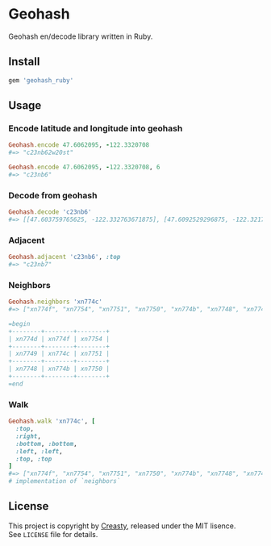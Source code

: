 Geohash
=======

Geohash en/decode library written in Ruby.


Install
-------

```ruby
gem 'geohash_ruby'
```


Usage
-----

### Encode latitude and longitude into geohash

```ruby
Geohash.encode 47.6062095, -122.3320708
#=> "c23nb62w20st"

Geohash.encode 47.6062095, -122.3320708, 6
#=> "c23nb6"
```

### Decode from geohash

```ruby
Geohash.decode 'c23nb6'
#=> [[47.603759765625, -122.332763671875], [47.6092529296875, -122.32177734375]]
```

### Adjacent

```ruby
Geohash.adjacent 'c23nb6', :top
#=> "c23nb7"
```

### Neighbors

```ruby
Geohash.neighbors 'xn774c'
#=> ["xn774f", "xn7754", "xn7751", "xn7750", "xn774b", "xn7748", "xn7749", "xn774d"]

=begin
+--------+--------+--------+
| xn774d | xn774f | xn7754 |
+--------+--------+--------+
| xn7749 | xn774c | xn7751 |
+--------+--------+--------+
| xn7748 | xn774b | xn7750 |
+--------+--------+--------+
=end
```

### Walk

```ruby
Geohash.walk 'xn774c', [
  :top,
  :right,
  :bottom, :bottom,
  :left, :left,
  :top, :top
]
#=> ["xn774f", "xn7754", "xn7751", "xn7750", "xn774b", "xn7748", "xn7749", "xn774d"]
# implementation of `neighbors`
```


License
-------

This project is copyright by [Creasty](http://www.creasty.com), released under the MIT lisence.  
See `LICENSE` file for details.
